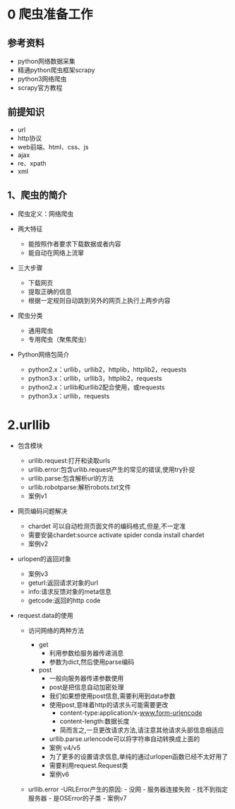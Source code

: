 # 0 爬虫准备工作
## 参考资料
- python网络数据采集
- 精通python爬虫框架scrapy
- python3网络爬虫
- scrapy官方教程
## 前提知识
- url
- http协议
- web前端、html、css、js
- ajax
- re、xpath
- xml

## 1、爬虫的简介
- 爬虫定义：网络爬虫
- 两大特征
    - 能按照作者要求下载数据或者内容
    - 能自动在网络上流窜
    
- 三大步骤
    - 下载网页
    - 提取正确的信息
    - 根据一定规则自动跳到另外的网页上执行上两步内容
    
- 爬虫分类
    - 通用爬虫
    - 专用爬虫（聚焦爬虫）

- Python网络包简介
    - python2.x：urllib，urllib2，httplib，httplib2，requests
    - python3.x：urllib，urllib3，httplib2，requests
    - python2.x：urllib和urllib2配合使用，或requests
    - python3.x：urllib，requests
    
# 2.urllib
- 包含模块
    - urllib.request:打开和读取urls
    - urllib.error:包含urllib.request产生的常见的错误,使用try扑捉
    - urllib.parse:包含解析url的方法
    - urllib.robotparse:解析robots.txt文件
    - 案例v1
    
- 网页编码问题解决
    - chardet 可以自动检测页面文件的编码格式,但是,不一定准
    - 需要安装chardet:source activate spider
                      conda install chardet
    - 案例v2
    
- urlopen的返回对象
    - 案例v3
    - geturl:返回请求对象的url
    - info:请求反馈对象的meta信息
    - getcode:返回的http code

- request.data的使用
    - 访问网络的两种方法
        - get
            - 利用参数给服务器传递消息
            - 参数为dict,然后使用parse编码
        - post
            - 一般向服务器传递参数使用
            - post是把信息自动加密处理
            - 我们如果想使用post信息,需要利用到data参数
            - 使用post,意味着http的请求头可能需要更改
                - content-type:application/x-www.form-urlencode
                - content-length:数据长度
                - 简而言之,一旦更改请求方法,请注意其他请求头部信息相适应
            - urllib.parse.urlencode可以将字符串自动转换成上面的
            - 案例 v4/v5
            - 为了更多的设置请求信息,单纯的通过urlopen函数已经不太好用了
            - 需要利用request.Request类
            - 案例v6
            
    - urllib.error
        -URLError产生的原因:
            - 没网
            - 服务器连接失败
            - 找不到指定服务器
            - 是OSError的子类
            - 案例v7
            